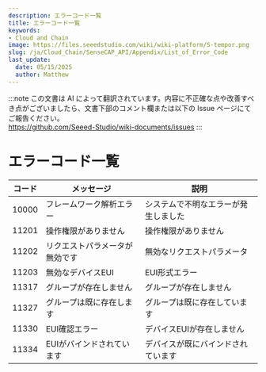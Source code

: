 ```yaml
---
description: エラーコード一覧
title: エラーコード一覧
keywords:
- Cloud and Chain
image: https://files.seeedstudio.com/wiki/wiki-platform/S-tempor.png        
slug: /ja/Cloud_Chain/SenseCAP_API/Appendix/List_of_Error_Code
last_update:
  date: 05/15/2025
  author: Matthew
---
```

:::note
この文書は AI によって翻訳されています。内容に不正確な点や改善すべき点がございましたら、文書下部のコメント欄または以下の Issue ページにてご報告ください。  
https://github.com/Seeed-Studio/wiki-documents/issues
:::

<div class="post-header">
<h1>エラーコード一覧</h1>
</div>
<div class="post-content">
<div id="toc"></div>
<table>
<thead>
<tr>
<th>コード</th>
<th>メッセージ</th>
<th>説明</th>
</tr>
</thead>
<tbody>
<tr>
<td>10000</td>
<td>フレームワーク解析エラー</td>
<td>システムで不明なエラーが発生しました</td>
</tr>
<tr>
<td>11201</td>
<td>操作権限がありません</td>
<td>操作権限がありません</td>
</tr>
<tr>
<td>11202</td>
<td>リクエストパラメータが無効です</td>
<td>無効なリクエストパラメータ</td>
</tr>
<tr>
<td>11203</td>
<td>無効なデバイスEUI</td>
<td>EUI形式エラー</td>
</tr>
<tr>
<td>11317</td>
<td>グループが存在しません</td>
<td>グループが存在しません</td>
</tr>
<tr>
<td>11327</td>
<td>グループは既に存在します</td>
<td>グループは既に存在しています</td>
</tr>
<tr>
<td>11330</td>
<td>EUI確認エラー</td>
<td>デバイスEUIが存在しません</td>
</tr>
<tr>
<td>11334</td>
<td>EUIがバインドされています</td>
<td>デバイスが既にバインドされています</td>
</tr>
</tbody>
</table>
</div>